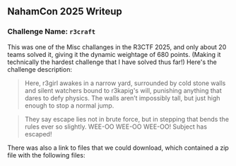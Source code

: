 ## NahamCon 2025 Writeup

### Challenge Name: `r3craft`

This was one of the Misc challanges in the R3CTF 2025, and only about 20 teams solved it, giving it the dynamic weightage of 680 points. (Making it technically the hardest challenge that I have solved thus far!) Here's the challenge description:

>Here, r3girl awakes in a narrow yard, surrounded by cold stone walls and silent watchers bound to r3kapig's will, punishing anything that dares to defy physics. The walls aren’t impossibly tall, but just high enough to stop a normal jump.

>They say escape lies not in brute force, but in stepping that bends the rules ever so slightly.
>WEE-OO WEE-OO WEE-OO! Subject has escaped!

There was also a link to files that we could download, which contained a zip file with the following files:


